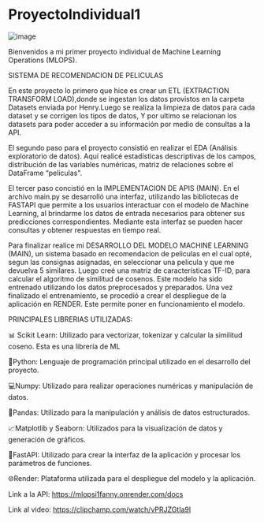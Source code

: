 # ProyectoIndividual1 

![image](https://github.com/fitzfanny/ProyectoIndividual1/assets/122370500/46a90ee0-eb20-45e9-a8d0-8acf7c600b39)





  Bienvenidos a mi primer proyecto individual de Machine Learning Operations (MLOPS).

  SISTEMA DE RECOMENDACION DE PELICULAS
  
  En este proyecto lo primero que hice es crear un ETL (EXTRACTION TRANSFORM LOAD),donde se  ingestan los datos provistos en la 
  carpeta Datasets enviada por Henry.Luego se realiza la limpieza de datos para cada dataset y se corrigen los tipos de datos, 
  Y por ultimo se relacionan los datasets para poder acceder a su información por medio de consultas a la API.
  
  El segundo paso para el proyecto consistió en realizar el EDA (Análisis exploratorio de datos).
  Aquí realicé estadísticas descriptivas de los campos, distribución de las variables numéricas, matriz de relaciones sobre el 
  DataFrame “peliculas".

 El tercer paso concistió en la IMPLEMENTACION DE APIS (MAIN).
 En el archivo main.py se desarrolló una interfaz, utilizando las bibliotecas de FASTAPI que permite a los usuarios interactuar 
 con el modelo de Machine Learning, al brindarme los datos de entrada necesarios para obtener sus predicciones correspondientes.
 Mediante esta interfaz se pueden hacer consultas y obtener respuestas en tiempo real.
 
 Para finalizar realice mi  DESARROLLO DEL MODELO MACHINE LEARNING (MAIN), un sistema basado en recomendacion de peliculas en el 
 cual opté, segun las consignas asignadas, en seleccionar una pelicula y que me devuelva 5 similares. Luego creé una matriz de 
 características TF-ID, para calcular el algoritmo de similitud de cosenos.   Este modelo ha sido entrenado utilizando los datos 
 preprocesados y preparados. Una vez finalizado el entrenamiento, se procedió a crear el despliegue de la aplicación en RENDER. 
 Este permite poner en funcionamiento el modelo.

 
PRINCIPALES LIBRERIAS UTILIZADAS:
  
📊 Scikit Learn: Utilizado para vectorizar, tokenizar y calcular la similitud coseno. Esta es una librería de ML

🐍Python: Lenguaje de programación principal utilizado en el desarrollo del proyecto.

💻Numpy: Utilizado para realizar operaciones numéricas y manipulación de datos.

🐼Pandas: Utilizado para la manipulación y análisis de datos estructurados.

📈Matplotlib y Seaborn: Utilizados para la visualización de datos y generación de gráficos.

📳FastAPI: Utilizado para crear la interfaz de la aplicación y procesar los parámetros de funciones.

🌐Render: Plataforma utilizada para el despliegue del modelo y la aplicación.



Link a la API: https://mlopsi1fanny.onrender.com/docs


Link al video: https://clipchamp.com/watch/vPRJZGtIa9l

                                                                                                      

 


 
  
